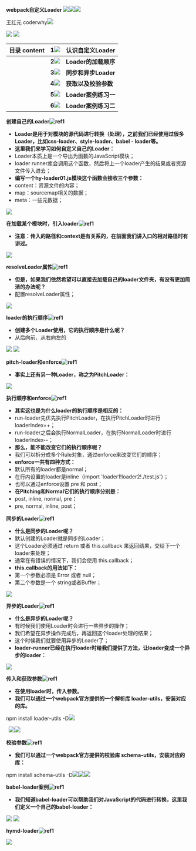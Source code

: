 ﻿**webpack自定义Loader ![](./image/Aspose.Words.ed0dd35e-ef60-41a2-b216-b838e2549a9f.001.png)![](./image/Aspose.Words.ed0dd35e-ef60-41a2-b216-b838e2549a9f.002.png)![](./image/Aspose.Words.ed0dd35e-ef60-41a2-b216-b838e2549a9f.003.png)**

王红元 coderwhy![](./image/Aspose.Words.ed0dd35e-ef60-41a2-b216-b838e2549a9f.004.png)

![](./image/Aspose.Words.ed0dd35e-ef60-41a2-b216-b838e2549a9f.005.png) ![](./image/Aspose.Words.ed0dd35e-ef60-41a2-b216-b838e2549a9f.006.png)

|**目录 content**|**1![](./image/Aspose.Words.ed0dd35e-ef60-41a2-b216-b838e2549a9f.007.png)**|**认识自定义Loader**|
| :- | - | - |
||**2![](./image/Aspose.Words.ed0dd35e-ef60-41a2-b216-b838e2549a9f.008.png)**|**Loader的加载顺序**|
||**3![](./image/Aspose.Words.ed0dd35e-ef60-41a2-b216-b838e2549a9f.009.png)**|**同步和异步Loader**|
||**4![](./image/Aspose.Words.ed0dd35e-ef60-41a2-b216-b838e2549a9f.010.png)**|**获取以及校验参数**|
||**5![](./image/Aspose.Words.ed0dd35e-ef60-41a2-b216-b838e2549a9f.011.png)**|**Loader案例练习一**|
||**6![](./image/Aspose.Words.ed0dd35e-ef60-41a2-b216-b838e2549a9f.012.png)**|**Loader案例练习二**|

**创建自己的Loader![ref1]**

- **Loader是用于对模块的源代码进行转换（处理），之前我们已经使用过很多Loader，比如css-loader、style-loader、babel - loader等。**
- **这里我们来学习如何自定义自己的Loader：**
- Loader本质上是一个导出为函数的JavaScript模块；
- loader runner库会调用这个函数，然后将上一个loader产生的结果或者资源文件传入进去；
- **编写一个hy-loader01.js模块这个函数会接收三个参数：**
- content：资源文件的内容；
- map：sourcemap相关的数据；
- meta：一些元数据；

![](./image/Aspose.Words.ed0dd35e-ef60-41a2-b216-b838e2549a9f.014.png)

**在加载某个模块时，引入loader![ref1]**

- **注意：传入的路径和context是有关系的，在前面我们讲入口的相对路径时有讲过。**

![](./image/Aspose.Words.ed0dd35e-ef60-41a2-b216-b838e2549a9f.015.jpeg)

**resolveLoader属性![ref1]**

- **但是，如果我们依然希望可以直接去加载自己的loader文件夹，有没有更加简洁的办法呢？**
- 配置resolveLoader属性；

![](./image/Aspose.Words.ed0dd35e-ef60-41a2-b216-b838e2549a9f.016.png)

**loader的执行顺序![ref1]**

- **创建多个Loader使用，它的执行顺序是什么呢？**
- 从后向前、从右向左的

![](./image/Aspose.Words.ed0dd35e-ef60-41a2-b216-b838e2549a9f.017.jpeg) ![](./image/Aspose.Words.ed0dd35e-ef60-41a2-b216-b838e2549a9f.018.png)

**pitch-loader和enforce![ref1]**

- **事实上还有另一种Loader，称之为PitchLoader：**

![](./image/Aspose.Words.ed0dd35e-ef60-41a2-b216-b838e2549a9f.019.png)

**执行顺序和enforce![ref1]**

- **其实这也是为什么loader的执行顺序是相反的：**
- run-loader先优先执行PitchLoader，在执行PitchLoader时进行loaderIndex++；
- run-loader之后会执行NormalLoader，在执行NormalLoader时进行loaderIndex--；
- **那么，能不能改变它们的执行顺序呢？**
- 我们可以拆分成多个Rule对象，通过enforce来改变它们的顺序；
- **enforce一共有四种方式：**
- 默认所有的loader都是normal；
- 在行内设置的loader是inline（import 'loader1!loader2!./test.js'）；
- 也可以通过enforce设置 pre 和 post；
- **在Pitching和Normal它们的执行顺序分别是：**
- post, inline, normal, pre；
- pre, normal, inline, post；

**同步的Loader![ref1]**

- **什么是同步的Loader呢？**
- 默认创建的Loader就是同步的Loader；
- 这个Loader必须通过 return 或者 this.callback 来返回结果，交给下一个loader来处理；
- 通常在有错误的情况下，我们会使用 this.callback；
- **this.callback的用法如下：**
- 第一个参数必须是 Error 或者 null；
- 第二个参数是一个 string或者Buffer；

![](./image/Aspose.Words.ed0dd35e-ef60-41a2-b216-b838e2549a9f.020.png)

**异步的Loader![ref1]**

- **什么是异步的Loader呢？**
- 有时候我们使用Loader时会进行一些异步的操作；
- 我们希望在异步操作完成后，再返回这个loader处理的结果；
- 这个时候我们就要使用异步的Loader了；
- **loader-runner已经在执行loader时给我们提供了方法，让loader变成一个异步的loader：**

![](./image/Aspose.Words.ed0dd35e-ef60-41a2-b216-b838e2549a9f.021.png)


**传入和获取参数![ref1]**

- **在使用loader时，传入参数。**
- **我们可以通过一个webpack官方提供的一个解析库 loader-utils，安装对应的库。**

npm install loader-utils -D![](./image/Aspose.Words.ed0dd35e-ef60-41a2-b216-b838e2549a9f.022.png)

` `![](./image/Aspose.Words.ed0dd35e-ef60-41a2-b216-b838e2549a9f.023.jpeg)![](./image/Aspose.Words.ed0dd35e-ef60-41a2-b216-b838e2549a9f.024.png)

**校验参数![ref1]**

- **我们可以通过一个webpack官方提供的校验库 schema-utils，安装对应的库：**

npm install schema-utils -D![](./image/Aspose.Words.ed0dd35e-ef60-41a2-b216-b838e2549a9f.025.jpeg)![](./image/Aspose.Words.ed0dd35e-ef60-41a2-b216-b838e2549a9f.026.png)![](./image/Aspose.Words.ed0dd35e-ef60-41a2-b216-b838e2549a9f.027.png)

**babel-loader案例![ref1]**

- **我们知道babel-loader可以帮助我们对JavaScript的代码进行转换，这里我们定义一个自己的babel-loader：**

![](./image/Aspose.Words.ed0dd35e-ef60-41a2-b216-b838e2549a9f.028.jpeg) ![](./image/Aspose.Words.ed0dd35e-ef60-41a2-b216-b838e2549a9f.029.png)

**hymd-loader![ref1]**

![](./image/Aspose.Words.ed0dd35e-ef60-41a2-b216-b838e2549a9f.030.png)

[ref1]: ./image/Aspose.Words.ed0dd35e-ef60-41a2-b216-b838e2549a9f.013.png
